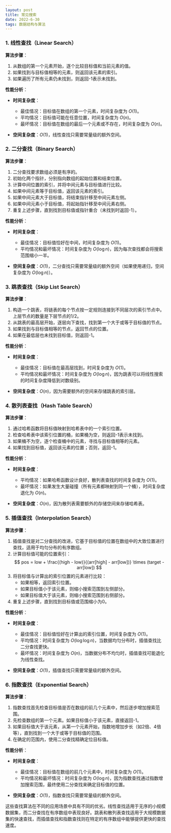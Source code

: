 ```yaml
---
layout: post
title: 常见搜索
date: 2022-6-30
tags: 数据结构与算法
---
```


### 1. **线性查找（Linear Search）**

**算法步骤**：

1. 从数组的第一个元素开始，逐个比较目标值和当前元素的值。
2. 如果找到与目标值相等的元素，则返回该元素的索引。
3. 如果遍历了所有元素仍未找到，则返回-1表示未找到。

**性能分析**：

- **时间复杂度**：
  - 最佳情况：目标值在数组的第一个元素，时间复杂度为 $O(1)$。
  - 平均情况：目标值可能在任意位置，时间复杂度为 $O(n)$。
  - 最坏情况：目标值在数组的最后一个元素或不存在，时间复杂度为 $O(n)$。

- **空间复杂度**：$O(1)$，线性查找只需要常量级的额外空间。

### 2. **二分查找（Binary Search）**

**算法步骤**：

1. 二分查找要求数组必须是有序的。
2. 初始化两个指针，分别指向数组的起始位置和结束位置。
3. 计算中间位置的索引，并将中间元素与目标值进行比较。
4. 如果中间元素等于目标值，返回该元素的索引。
5. 如果中间元素大于目标值，将结束指针移至中间元素左侧。
6. 如果中间元素小于目标值，将起始指针移至中间元素右侧。
7. 重复上述步骤，直到找到目标值或指针重合（未找到时返回-1）。

**性能分析**：

- **时间复杂度**：
  - 最佳情况：目标值恰好在中间，时间复杂度为 $O(1)$。
  - 平均情况和最坏情况：时间复杂度为 $O(\log n)$，因为每次查找都会将搜索范围缩小一半。

- **空间复杂度**：$O(1)$，二分查找只需要常量级的额外空间（如果使用递归，空间复杂度为 $O(\log n)$）。

### 3. **跳表查找（Skip List Search）**

**算法步骤**：

1. 构造一个跳表，将链表的每个节点按一定规则连接到不同层次的索引节点中。上层节点的数量是下层节点的1/2。
2. 从跳表的最高层开始，逐层向下查找，找到第一个大于或等于目标值的节点。
3. 如果找到与目标值相等的节点，返回节点的位置。
4. 如果在最低层也未找到目标值，则返回-1。

**性能分析**：

- **时间复杂度**：
  - 最佳情况：目标值在最高层找到，时间复杂度为 $O(1)$。
  - 平均情况和最坏情况：时间复杂度为 $O(\log n)$，因为跳表可以将线性搜索的时间复杂度降低到对数级别。

- **空间复杂度**：$O(n)$，因为需要额外的空间来存储跳表的索引层。

### 4. **散列表查找（Hash Table Search）**

**算法步骤**：

1. 通过哈希函数将目标值映射到哈希表中的一个索引位置。
2. 检查哈希表中该索引位置的桶，如果桶为空，则返回-1表示未找到。
3. 如果桶不为空，逐个检查桶中的元素，寻找与目标值相等的元素。
4. 如果找到目标值，返回该元素的位置；否则，返回-1。

**性能分析**：

- **时间复杂度**：
  - 平均情况：如果哈希函数设计良好，散列表查找的时间复杂度为 $O(1)$。
  - 最坏情况：如果发生大量碰撞（所有元素都映射到同一个桶），时间复杂度退化为 $O(n)$。

- **空间复杂度**：$O(n)$，因为散列表需要额外的存储空间来存储哈希表。

### 5. **插值查找（Interpolation Search）**

**算法步骤**：

1. 插值查找是对二分查找的改进，它基于目标值的位置在数组中的大致位置进行查找，适用于均匀分布的有序数组。
2. 计算目标值可能的位置索引：
   $$ pos = low + \frac{(high - low)}{(arr[high] - arr[low])} \times (target - arr[low]) $$
3. 将目标值与计算出的索引位置的元素进行比较：
   - 如果相等，返回索引位置。
   - 如果目标值小于该元素，则缩小搜索范围到左侧部分。
   - 如果目标值大于该元素，则缩小搜索范围到右侧部分。
4. 重复上述步骤，直到找到目标值或范围缩小为0。

**性能分析**：

- **时间复杂度**：
  - 最佳情况：目标值恰好在计算出的索引位置，时间复杂度为 $O(1)$。
  - 平均情况：时间复杂度为 $O(\log \log n)$，当数据均匀分布时，插值查找比二分查找更快。
  - 最坏情况：时间复杂度为 $O(n)$，当数据分布不均匀时，插值查找可能退化为线性查找。

- **空间复杂度**：$O(1)$，插值查找只需要常量级的额外空间。

### 6. **指数查找（Exponential Search）**

**算法步骤**：

1. 指数查找首先检查目标值是否在数组的前几个元素中，然后逐步增加搜索范围。
2. 先检查数组的第一个元素。如果目标值小于该元素，直接返回-1。
3. 如果目标值大于该元素，从第一个元素开始，指数地增加步长（如2倍、4倍等），直到找到一个大于或等于目标值的范围。
4. 在确定的范围内，使用二分查找精确定位目标值。

**性能分析**：

- **时间复杂度**：
  - 最佳情况：目标值在数组的前几个元素中，时间复杂度为 $O(1)$。
  - 平均情况和最坏情况：时间复杂度为 $O(\log n)$，因为指数查找通过指数增加搜索范围，最终使用二分查找来确定目标值的位置。

- **空间复杂度**：$O(1)$，指数查找只需要常量级的额外空间。

这些查找算法在不同的应用场景中具有不同的优劣。线性查找适用于无序的小规模数据集，而二分查找在有序数组中表现良好。跳表和散列表查找适用于大规模数据集的快速查找，而插值查找和指数查找则在特定的有序数组中能够提供更快的查找速度。